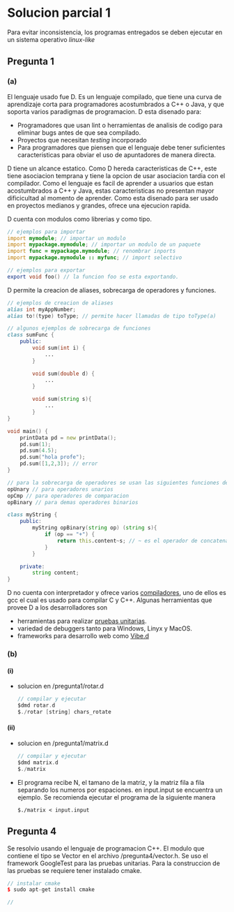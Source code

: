 # Solucion parcial 1
Para evitar inconsistencia, los programas entregados se deben ejecutar en un sistema operativo _linux-like_

## Pregunta 1

### (a)
El lenguaje usado fue D. Es un lenguaje compilado, que tiene una curva de aprendizaje corta para programadores acostumbrados a C++ o Java, y que soporta varios paradigmas de programacion. D esta disenado para:

- Programadores que usan lint o herramientas de analisis de codigo para eliminar bugs antes de que sea compilado. 
- Proyectos que necesitan _testing_ incorporado
- Para programadores que piensen que el lenguaje debe tener suficientes caracteristicas para obviar el uso de apuntadores de manera directa.

D tiene un alcance estatico. Como D hereda caracteristicas de C++, este tiene asociacion temprana y tiene la opcion de usar asociacion tardia con el compilador. Como el lenguaje es facil de aprender a usuarios que estan acostumbrados a C++ y Java, estas caracteristicas no presentan mayor dificicultad al momento de aprender. Como esta disenado para ser usado en proyectos medianos y grandes, ofrece una ejecucion rapida.

D cuenta con modulos como librerias y como tipo. 

```d
// ejemplos para importar
import mymodule; // importar un modulo
import mypackage.mymodule; // importar un modulo de un paquete
import func = mypackage.mymodule; // renombrar inports
import mypackage.mymodule :: myfunc; // import selectivo

// ejemplos para exportar
export void foo() // la funcion foo se esta exportando.
```

D permite la creacion de aliases, sobrecarga de operadores y funciones.
```d
// ejemplos de creacion de aliases
alias int myAppNumber;
alias to!(type) toType; // permite hacer llamadas de tipo toType(a)

// algunos ejemplos de sobrecarga de funciones
class sumFunc {
    public:
        void sum(int i) {
            ...
        }

        void sum(double d) {
            ...
        }

        void sum(string s){
            ...
        }
}

void main() {
    printData pd = new printData();
    pd.sum(1);
    pd.sum(4.5);
    pd.sum("hola profe");
    pd.sum([1,2,3]); // error
}

// para la sobrecarga de operadores se usan las siguientes funciones dentro de la clase
opUnary // para operadores unarios
opCmp // para operadores de comparacion
opBinary // para demas operadores binarios

class myString {
    public:
        myString opBinary(string op) (string s){
            if (op == "+") {
                return this.content~s; // ~ es el operador de concatenacion
            }
        }

    private:
        string content;
}
```
D no cuenta con interpretador y ofrece varios [compiladores](https://dlang.org/download.html), uno de ellos es gcc el cual es usado para compilar C y C++. Algunas herramientas que provee D a los desarrolladores son

-  herramientas para realizar [pruebas unitarias](https://dlang.org/spec/unittest.html). 
- variedad de debuggers tanto para Windows, Linyx y MacOS.
- frameworks para desarrollo web como [Vibe.d](https://tour.dlang.org/tour/en/vibed/vibe-d-web-framework)

### (b)
#### (i)
-  solucion en /pregunta1/rotar.d
    ```c
    // compilar y ejecutar
    $dmd rotar.d
    $./rotar [string] chars_rotate
    ```
#### (ii)
- solucion en /pregunta1/matrix.d
    ```c
    // compilar y ejecutar
    $dmd matrix.d
    $./matrix
    ```
- El programa recibe N, el tamano de la matriz, y la matriz fila a fila separando los numeros por espaciones. en input.input se encuentra un ejemplo. Se recomienda ejecutar el programa de la siguiente manera
    ```
    $./matrix < input.input
    ```

## Pregunta 4
Se resolvio usando el lenguaje de programacion C++. El modulo que contiene el tipo  se Vector en el archivo /pregunta4/vector.h. Se uso el framework GoogleTest para las pruebas unitarias. Para la construccion de las pruebas se requiere tener instalado cmake.
```cpp
// instalar cmake
$ sudo apt-get install cmake
``` 

``` cpp
//
```